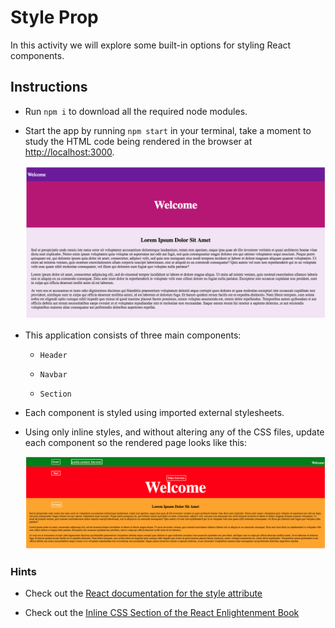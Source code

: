 # Style Prop

In this activity we will explore some built-in options for styling React components.

## Instructions

* Run `npm i` to download all the required node modules.

* Start the app by running `npm start` in your terminal, take a moment to study the HTML code being rendered in the browser at [http://localhost:3000](http://localhost:3000).

  ![Initial Page](Images/01-InitialPage.png)

* This application consists of three main components:

  * `Header`

  * `Navbar`

  * `Section`

* Each component is styled using imported external stylesheets.

* Using only inline styles, and without altering any of the CSS files, update each component so the rendered page looks like this:

  ![Inline Styled Page](Images/02-InlineStyled.png)

### Hints

* Check out the [React documentation for the style attribute](https://facebook.github.io/react/docs/dom-elements.html#style)

* Check out the [Inline CSS Section of the React Enlightenment Book](https://www.reactenlightenment.com/react-jsx/5.6.html)
